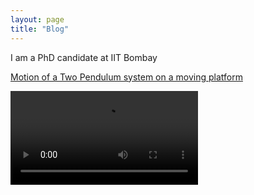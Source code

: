 ```yaml
---
layout: page
title: "Blog"
---
```


I am a PhD candidate at IIT Bombay

[Motion of a Two Pendulum system on a moving platform](/data/images/Two%20pendulum%20on%20moving%20platform.pdf)

![Video of a two pendulum system on a moving platform][def]

[def]: /data/images/moving_double_pendulum.mp4

